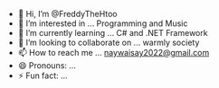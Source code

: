 - 👋 Hi, I’m @FreddyTheHtoo
- 👀 I’m interested in ... Programming and Music
- 🌱 I’m currently learning ... C# and .NET Framework
- 💞️ I’m looking to collaborate on ... warmly society
- 📫 How to reach me ... naywaisay2022@gmail.com
- 😄 Pronouns: ...
- ⚡ Fun fact: ...

<!---
FreddyTheHtoo/FreddyTheHtoo is a ✨ special ✨ repository because its `README.md` (this file) appears on your GitHub profile.
You can click the Preview link to take a look at your changes.
--->
